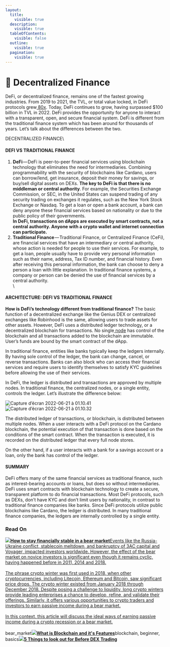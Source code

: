 ```yaml
---
layout:
  title:
    visible: true
  description:
    visible: true
  tableOfContents:
    visible: false
  outline:
    visible: true
  pagination:
    visible: true
---
```


# 🤑 Decentralized Finance

DeFi, or decentralized finance, remains one of the fastest growing industries. From 2019 to 2021, the TVL, or total value locked, in DeFi protocols grew[ 80x](https://wifpr.wharton.upenn.edu/wp-content/uploads/2021/05/DeFi-Beyond-the-Hype.pdf). Today, DeFi continues to grow, having surpassed $100 billion in TVL in 2022. DeFi provides the opportunity for anyone to interact with a transparent, open, and secure financial system. DeFi is different from the traditional finance system which has been around for thousands of years. Let’s talk about the differences between the two.

DECENTRALIZED FINANCE\



#### **DEFI VS TRADITIONAL FINANCE**

1. **DeFi** — DeFi is peer-to-peer financial services using blockchain technology that eliminates the need for intermediaries. Combining programmability with the security of blockchains like Cardano, users can borrow/lend, get insurance, deposit their money for savings, or buy/sell digital assets on DEXs. **The key to DeFi is that there is no middleman or central authority**. For example, the Securities Exchange Commission, or SEC, in the United States can suspend trading of any security trading on exchanges it regulates, such as the New York Stock Exchange or Nasdaq. To get a loan or open a bank account, a bank can deny anyone these financial services based on nationality or due to the public policy of their governments.\
   **In DeFi, transactions on dApps are executed by smart contracts, not a central authority. Anyone with a crypto wallet and internet connection can participate.**
2. **Traditional Finance** — Traditional Finance, or Centralized Finance (CeFi), are financial services that have an intermediary or central authority, whose action is needed for people to use their services. For example, to get a loan, people usually have to provide very personal information such as their name, address, Tax ID number, and financial history. Even after receiving this personal information, the bank can choose to deny a person a loan with little explanation. In traditional finance systems, a company or person can be denied the use of financial services by a central authority.\
   \


#### **ARCHITECTURE: DEFI VS TRADITIONAL FINANCE**

**How is DeFi’s technology different from traditional finance?** The basic function of a decentralized exchange like the Genius DEX or centralized exchanges like Robinhood is the same, allowing users to trade assets for other assets. However, DeFi uses a distributed ledger technology, or a decentralized blockchain for transactions. No single[ node](https://docs.google.com/document/d/1BzHjqnZ3eN49CUphUOEyP69QNuw0zrlm/edit) has control of the blockchain and all transactions added to the blockchain are immutable. User’s funds are bound by the smart contract of the dApp.

&#x20;

In traditional finance, entities like banks typically keep the ledgers internally. By having sole control of the ledger, the bank can change, cancel, or reverse transactions. Banks can also block who can access their financial services and require users to identify themselves to satisfy KYC guidelines before allowing the use of their services.

&#x20;

In DeFi, the ledger is distributed and transactions are approved by multiple nodes. In traditional finance, the centralized nodes, or a single entity, controls the ledger. Let’s illustrate the difference below:

&#x20;

![Capture d’écran 2022-06-21 à 01.10.41](https://academy.geniusyield.co/hs-fs/hubfs/Capture%20d%E2%80%99e%CC%81cran%202022-06-21%20a%CC%80%2001.10.41.png?width=257\&name=Capture%20d%E2%80%99e%CC%81cran%202022-06-21%20a%CC%80%2001.10.41.png) ![Capture d’écran 2022-06-21 à 01.10.32](https://academy.geniusyield.co/hs-fs/hubfs/Capture%20d%E2%80%99e%CC%81cran%202022-06-21%20a%CC%80%2001.10.32.png?width=265\&name=Capture%20d%E2%80%99e%CC%81cran%202022-06-21%20a%CC%80%2001.10.32.png)

The distributed ledger of transactions, or blockchain, is distributed between multiple nodes. When a user interacts with a DeFi protocol on the Cardano blockchain, the potential execution of that transaction is done based on the conditions of the smart contract. When the transaction is executed, it is recorded on the distributed ledger that every full node stores.

On the other hand, if a user interacts with a bank for a savings account or a loan, only the bank has control of the ledger.

&#x20;

#### **SUMMARY**

DeFi offers many of the same financial services as traditional finance, such as interest-bearing accounts or loans, but does so without intermediaries. DeFi uses smart contracts with blockchain technology to create a secure, transparent platform to do financial transactions. Most DeFi protocols, such as DEXs, don’t have KYC and don’t limit users by nationality, in contrast to traditional finance companies like banks. Since DeFi protocols utilize public blockchains like Cardano, the ledger is distributed. In many traditional finance companies, the ledgers are internally controlled by a single entity.

### Read On

[![](https://25654678.fs1.hubspotusercontent-eu1.net/hubfs/25654678/YieldOptim\_02.png)](https://academy.geniusyield.co/articles/how-to-stay-financially-stable-in-a-bear-market-genius-academy)[**How to stay financially stable in a bear market**](https://academy.geniusyield.co/articles/how-to-stay-financially-stable-in-a-bear-market-genius-academy)[Events like the Russia-Ukraine conflict, stablecoin meltdown, and bankruptcy of 3AC capital and Voyager, impacted investors worldwide. However, the effect of the bear market on novice investors is significant even though it remains cyclic, having happened before in 2011, 2014 and 2018.\
\
The phrase crypto winter was first used in 2018, when other cryptocurrencies, including Litecoin, Ethereum and Bitcoin, saw significant price drops. The crypto winter existed from January 2018 through December 2018. Despite posing a challenge to liquidity, long crypto winters provide leading enterprises a chance to develop, refine, and validate their offerings. Similarly, it offers various opportunities to crypto traders and investors to earn passive income during a bear market.\
\
In this context, this article will discuss the ideal ways of earning passive income during a crypto recession or a bear market.\
\
](https://academy.geniusyield.co/articles/how-to-stay-financially-stable-in-a-bear-market-genius-academy)bear\_market[![](https://25654678.fs1.hubspotusercontent-eu1.net/hubfs/25654678/Blockchain\_04-1.png)](https://academy.geniusyield.co/articles/what-is-blockchain-basic-use-cases-and-features)[**What is Blockchain and it's Features**](https://academy.geniusyield.co/articles/what-is-blockchain-basic-use-cases-and-features)blockchain, beginner, basics[![](https://25654678.fs1.hubspotusercontent-eu1.net/hubfs/25654678/DEX\_02-1.png)](https://academy.geniusyield.co/articles/5-things-to-look-out-for-before-dex-trading-genius-academy)[**5 Things to look out for Before DEX Trading**](https://academy.geniusyield.co/articles/5-things-to-look-out-for-before-dex-trading-genius-academy)

